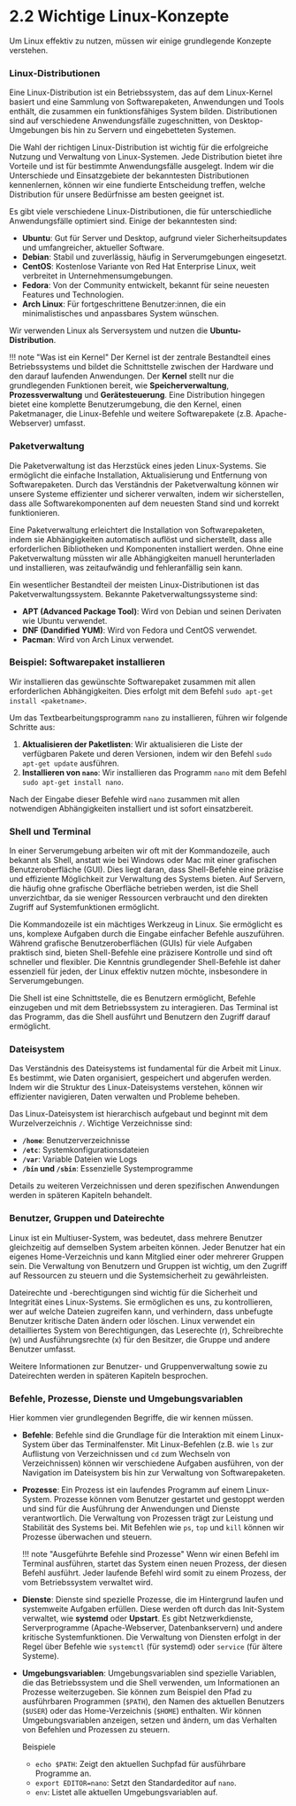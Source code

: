 # 2.2 Wichtige Linux-Konzepte

Um Linux effektiv zu nutzen, müssen wir einige grundlegende Konzepte verstehen.

### Linux-Distributionen

Eine Linux-Distribution ist ein Betriebssystem, das auf dem Linux-Kernel basiert und eine Sammlung von Softwarepaketen, Anwendungen und Tools enthält, die zusammen ein funktionsfähiges System bilden. Distributionen sind auf verschiedene Anwendungsfälle zugeschnitten, von Desktop-Umgebungen bis hin zu Servern und eingebetteten Systemen.

Die Wahl der richtigen Linux-Distribution ist wichtig für die erfolgreiche Nutzung und Verwaltung von Linux-Systemen. Jede Distribution bietet ihre Vorteile und ist für bestimmte Anwendungsfälle ausgelegt. Indem wir die Unterschiede und Einsatzgebiete der bekanntesten Distributionen kennenlernen, können wir eine fundierte Entscheidung treffen, welche Distribution für unsere Bedürfnisse am besten geeignet ist.

Es gibt viele verschiedene Linux-Distributionen, die für unterschiedliche Anwendungsfälle optimiert sind. Einige der bekanntesten sind:

* **Ubuntu**: Gut für Server und Desktop, aufgrund vieler Sicherheitsupdates und umfangreicher, aktueller Software.
* **Debian**: Stabil und zuverlässig, häufig in Serverumgebungen eingesetzt.
* **CentOS**: Kostenlose Variante von Red Hat Enterprise Linux, weit verbreitet in Unternehmensumgebungen.
* **Fedora**: Von der Community entwickelt, bekannt für seine neuesten Features und Technologien.
* **Arch Linux**: Für fortgeschrittene Benutzer:innen, die ein minimalistisches und anpassbares System wünschen.

Wir verwenden Linux als Serversystem und nutzen die **Ubuntu-Distribution**.

!!! note "Was ist ein Kernel"
    Der Kernel ist der zentrale Bestandteil eines Betriebssystems und bildet die Schnittstelle zwischen der Hardware und den darauf laufenden Anwendungen. Der **Kernel** stellt nur die grundlegenden Funktionen bereit, wie **Speicherverwaltung**, **Prozessverwaltung** und **Gerätesteuerung**. Eine Distribution hingegen bietet eine komplette Benutzerumgebung, die den Kernel, einen Paketmanager, die Linux-Befehle und weitere Softwarepakete (z.B. Apache-Webserver) umfasst.
    
### Paketverwaltung

Die Paketverwaltung ist das Herzstück eines jeden Linux-Systems. Sie ermöglicht die einfache Installation, Aktualisierung und Entfernung von Softwarepaketen. Durch das Verständnis der Paketverwaltung können wir unsere Systeme effizienter und sicherer verwalten, indem wir sicherstellen, dass alle Softwarekomponenten auf dem neuesten Stand sind und korrekt funktionieren.

Eine Paketverwaltung erleichtert die Installation von Softwarepaketen, indem sie Abhängigkeiten automatisch auflöst und sicherstellt, dass alle erforderlichen Bibliotheken und Komponenten installiert werden. Ohne eine Paketverwaltung müssten wir alle Abhängigkeiten manuell herunterladen und installieren, was zeitaufwändig und fehleranfällig sein kann.

Ein wesentlicher Bestandteil der meisten Linux-Distributionen ist das Paketverwaltungssystem. Bekannte Paketverwaltungssysteme sind:

* **APT (Advanced Package Tool)**: Wird von Debian und seinen Derivaten wie Ubuntu verwendet.
* **DNF (Dandified YUM)**: Wird von Fedora und CentOS verwendet.
* **Pacman**: Wird von Arch Linux verwendet.

### Beispiel: Softwarepaket installieren

Wir installieren das gewünschte Softwarepaket zusammen mit allen erforderlichen Abhängigkeiten. Dies erfolgt mit dem Befehl `sudo apt-get install <paketname>`.

Um das Textbearbeitungsprogramm `nano` zu installieren, führen wir folgende Schritte aus:

1. **Aktualisieren der Paketlisten**: Wir aktualisieren die Liste der verfügbaren Pakete und deren Versionen, indem wir den Befehl `sudo apt-get update` ausführen.
2. **Installieren von `nano`**: Wir installieren das Programm `nano` mit dem Befehl `sudo apt-get install nano`.

Nach der Eingabe dieser Befehle wird `nano` zusammen mit allen notwendigen Abhängigkeiten installiert und ist sofort einsatzbereit.

### Shell und Terminal

In einer Serverumgebung arbeiten wir oft mit der Kommandozeile, auch bekannt als Shell, anstatt wie bei Windows oder Mac mit einer grafischen Benutzeroberfläche (GUI). Dies liegt daran, dass Shell-Befehle eine präzise und effiziente Möglichkeit zur Verwaltung des Systems bieten. Auf Servern, die häufig ohne grafische Oberfläche betrieben werden, ist die Shell unverzichtbar, da sie weniger Ressourcen verbraucht und den direkten Zugriff auf Systemfunktionen ermöglicht.

Die Kommandozeile ist ein mächtiges Werkzeug in Linux. Sie ermöglicht es uns, komplexe Aufgaben durch die Eingabe einfacher Befehle auszuführen. Während grafische Benutzeroberflächen (GUIs) für viele Aufgaben praktisch sind, bieten Shell-Befehle eine präzisere Kontrolle und sind oft schneller und flexibler. Die Kenntnis grundlegender Shell-Befehle ist daher essenziell für jeden, der Linux effektiv nutzen möchte, insbesondere in Serverumgebungen.

Die Shell ist eine Schnittstelle, die es Benutzern ermöglicht, Befehle einzugeben und mit dem Betriebssystem zu interagieren. Das Terminal ist das Programm, das die Shell ausführt und Benutzern den Zugriff darauf ermöglicht.

### Dateisystem

Das Verständnis des Dateisystems ist fundamental für die Arbeit mit Linux. Es bestimmt, wie Daten organisiert, gespeichert und abgerufen werden. Indem wir die Struktur des Linux-Dateisystems verstehen, können wir effizienter navigieren, Daten verwalten und Probleme beheben.

Das Linux-Dateisystem ist hierarchisch aufgebaut und beginnt mit dem Wurzelverzeichnis `/`. Wichtige Verzeichnisse sind:

* **`/home`**: Benutzerverzeichnisse
* **`/etc`**: Systemkonfigurationsdateien
* **`/var`**: Variable Dateien wie Logs
* **`/bin` und `/sbin`**: Essenzielle Systemprogramme

Details zu weiteren Verzeichnissen und deren spezifischen Anwendungen werden in späteren Kapiteln behandelt.

### Benutzer, Gruppen und Dateirechte

Linux ist ein Multiuser-System, was bedeutet, dass mehrere Benutzer gleichzeitig auf demselben System arbeiten können. Jeder Benutzer hat ein eigenes Home-Verzeichnis und kann Mitglied einer oder mehrerer Gruppen sein. Die Verwaltung von Benutzern und Gruppen ist wichtig, um den Zugriff auf Ressourcen zu steuern und die Systemsicherheit zu gewährleisten.

Dateirechte und -berechtigungen sind wichtig für die Sicherheit und Integrität eines Linux-Systems. Sie ermöglichen es uns, zu kontrollieren, wer auf welche Dateien zugreifen kann, und verhindern, dass unbefugte Benutzer kritische Daten ändern oder löschen. Linux verwendet ein detailliertes System von Berechtigungen, das Leserechte (r), Schreibrechte (w) und Ausführungsrechte (x) für den Besitzer, die Gruppe und andere Benutzer umfasst.

Weitere Informationen zur Benutzer- und Gruppenverwaltung sowie zu Dateirechten werden in späteren Kapiteln besprochen.

### Befehle, Prozesse, Dienste und Umgebungsvariablen

Hier kommen vier grundlegenden Begriffe, die wir kennen müssen.

* **Befehle**: Befehle sind die Grundlage für die Interaktion mit einem Linux-System über das Terminalfenster. Mit Linux-Befehlen (z.B. wie `ls` zur Auflistung von Verzeichnissen und `cd` zum Wechseln von Verzeichnissen) können wir verschiedene Aufgaben ausführen, von der Navigation im Dateisystem bis hin zur Verwaltung von Softwarepaketen. 

* **Prozesse**: Ein Prozess ist ein laufendes Programm auf einem Linux-System. Prozesse können vom Benutzer gestartet und gestoppt werden und sind für die Ausführung der Anwendungen und Dienste verantwortlich. Die Verwaltung von Prozessen trägt zur Leistung und Stabilität des Systems bei. Mit Befehlen wie `ps`, `top` und `kill` können wir Prozesse überwachen und steuern.

    !!! note "Ausgeführte Befehle sind Prozesse"
        Wenn wir einen Befehl im Terminal ausführen, startet das System einen neuen Prozess, der diesen Befehl ausführt. Jeder laufende Befehl wird somit zu einem Prozess, der vom Betriebssystem verwaltet wird. 

* **Dienste**: Dienste sind spezielle Prozesse, die im Hintergrund laufen und systemweite Aufgaben erfüllen. Diese werden oft durch das Init-System verwaltet, wie **systemd** oder **Upstart**. Es gibt Netzwerkdienste, Serverprogramme (Apache-Webserver, Datenbankservern) und andere kritische Systemfunktionen. Die Verwaltung von Diensten erfolgt in der Regel über Befehle wie `systemctl` (für systemd) oder `service` (für ältere Systeme).

* **Umgebungsvariablen**: Umgebungsvariablen sind spezielle Variablen, die das Betriebssystem und die Shell verwenden, um Informationen an Prozesse weiterzugeben. Sie können zum Beispiel den Pfad zu ausführbaren Programmen (`$PATH`), den Namen des aktuellen Benutzers (`$USER`) oder das Home-Verzeichnis (`$HOME`) enthalten. Wir können Umgebungsvariablen anzeigen, setzen und ändern, um das Verhalten von Befehlen und Prozessen zu steuern.

    Beispiele

    - `echo $PATH`: Zeigt den aktuellen Suchpfad für ausführbare Programme an.
    - `export EDITOR=nano`: Setzt den Standardeditor auf `nano`.
    - `env`: Listet alle aktuellen Umgebungsvariablen auf.